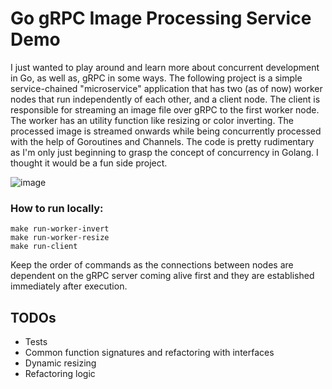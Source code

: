 # Go gRPC Image Processing Service Demo

I just wanted to play around and learn more about concurrent development in Go, as well as, gRPC in some ways. The following project is a simple service-chained "microservice" application that has two (as of now) worker nodes that run independently of each other, and a client node. The client is responsible for streaming an image file over gRPC to the first worker node. The worker has an utility function like resizing or color inverting. The processed image is streamed onwards while being concurrently processed with the help of Goroutines and Channels. The code is pretty rudimentary as I'm only just beginning to grasp the concept of concurrency in Golang. I thought it would be a fun side project.

![image](https://github.com/kerosiinikone/go-image-processor/assets/100020686/2e5d245e-0458-40be-9ac8-1387877c5781)

### How to run locally:
```
make run-worker-invert
make run-worker-resize
make run-client
```

Keep the order of commands as the connections between nodes are dependent on the gRPC server coming alive first and they are established immediately after execution.

## TODOs

- Tests
- Common function signatures and refactoring with interfaces
- Dynamic resizing
- Refactoring logic
